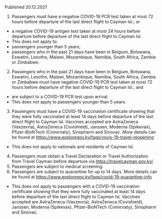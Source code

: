 Published 20.12.2021
1. Passengers must have a negative COVID-19 PCR test taken at most 72 hours before departure of the last direct flight to Cayman Isl.; or
- a negative COVID-19 antigen test taken at most 24 hours before departure before departure of the last direct flight to Cayman Isl.
- This does not apply to:
- passengers younger than 5 years;
- passengers who in the past 21 days have been in Belgium, Botswana, Eswatini, Lesotho, Malawi, Mozambique, Namibia, South Africa, Zambia or Zimbabwe.
2. Passengers who in the past 21 days have been in Belgium, Botswana, Eswatini, Lesotho, Malawi, Mozambique, Namibia, South Africa, Zambia or Zimbabwe must have negative COVID-19 PCR test taken at most 72 hours before departure of the last direct flight to Cayman Isl.; and
- are subject to a COVID-19 PCR test upon arrival.
- This does not apply to passengers younger than 5 years.
3. Passengers must have a COVID-19 vaccination certificate showing that they were fully vaccinated at least 14 days before departure of the last direct flight to Cayman Isl. Vaccines accepted are AstraZeneca (Vaxzevria), AstraZeneca (Covishield), Janssen, Moderna (Spikevax), Pfizer-BioNTech (Comirnaty), Sinopharm and Sinovac.
More details can be found at <a href="https://www.exploregov.ky/faqs/vovis-19-travel-reopening">https://www.exploregov.ky/faqs/vovis-19-travel-reopening</a>
- This does not apply to nationals and residents of Cayman Isl.
4. Passengers must obtain a Travel Declaration or Travel Authorization from Travel Cayman before departure via <a href="https://travelcayman.gov.ky/">https://travelcayman.gov.ky/</a>
5. Passengers are subject to medical screening.
6. Passengers are subject to quarantine for up to 14 days. More details can be found at <a href="https://www.exploregov.ky/faqs/covid-19-quarantine-info">https://www.exploregov.ky/faqs/covid-19-quarantine-info</a>
- This does not apply to passengers with a COVID-19 vaccination certificate showing that they were fully vaccinated at least 14 days before departure of the last direct flight to Cayman Isl. Vaccines accepted are AstraZeneca (Vaxzevria), AstraZeneca (Covishield), Janssen, Moderna (Spikevax), Pfizer-BioNTech (Comirnaty), Sinopharm and Sinovac.